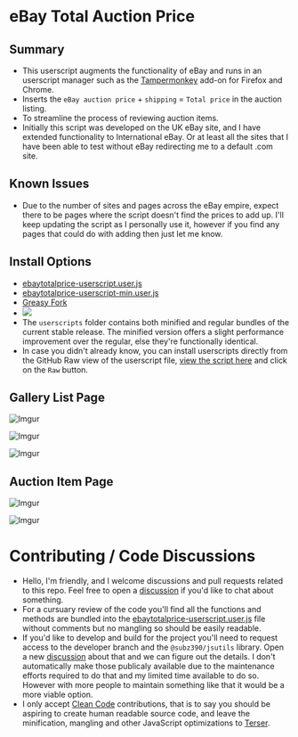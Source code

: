 # eBay Total Auction Price

## Summary

* This userscript augments the functionality of eBay and runs in an userscript manager such as the [Tampermonkey](https://www.tampermonkey.net/) add-on for Firefox and Chrome.
* Inserts the `eBay auction price` + `shipping` = `Total price` in the auction listing.
* To streamline the process of reviewing auction items.
* Initially this script was developed on the UK eBay site, and I have extended functionality to International eBay.  Or at least all the sites that I have been able to test without eBay redirecting me to a default .com site.

## Known Issues

* Due to the number of sites and pages across the eBay empire, expect there to be pages where the script doesn't find the prices to add up.  I'll keep updating the script as I personally use it, however if you find any pages that could do with adding then just let me know.

## Install Options

* [ebaytotalprice-userscript.user.js](https://github.com/subz390/ebaytotalprice-userscript/raw/master/userscripts/ebaytotalprice-userscript.user.js)
* [ebaytotalprice-userscript-min.user.js](https://github.com/subz390/ebaytotalprice-userscript/raw/master/userscripts/ebaytotalprice-userscript-min.user.js)
* [Greasy Fork](https://greasyfork.org/en/scripts/8630-ebay-total-auction-price)
* [![](https://data.jsdelivr.com/v1/package/gh/subz390/ebaytotalprice-userscript/badge)](https://www.jsdelivr.com/package/gh/subz390/ebaytotalprice-userscript)
* The `userscripts` folder contains both minified and regular bundles of the current stable release. The minified version offers a slight performance improvement over the regular, else they're functionally identical.
* In case you didn't already know, you can install userscripts directly from the GitHub Raw view of the userscript file, [view the script here](https://github.com/subz390/ebaytotalprice-userscript/blob/master/userscripts/ebaytotalprice-userscript.user.js) and click on the `Raw` button.

## Gallery List Page
![Imgur](https://i.imgur.com/24hoYMa.png)

![Imgur](https://i.imgur.com/OTS0qPS.png)

![Imgur](https://i.imgur.com/SRQ5VsD.png)

## Auction Item Page

![Imgur](https://i.imgur.com/BLl78i0.png)

![Imgur](https://i.imgur.com/haPUWi5.png)

# Contributing / Code Discussions

* Hello, I'm friendly, and I welcome discussions and pull requests related to this repo.  Feel free to open a [discussion](https://github.com/subz390/ebaytotalprice-userscript/discussions) if you'd like to chat about something.
* For a cursuary review of the code you'll find all the functions and methods are bundled into the [ebaytotalprice-userscript.user.js](https://github.com/subz390/ebaytotalprice-userscript/blob/master/userscripts/ebaytotalprice-userscript.user.js) file without comments but no mangling so should be easily readable.
* If you'd like to develop and build for the project you'll need to request access to the developer branch and the `@subz390/jsutils` library.  Open a new [discussion](https://github.com/subz390/ebaytotalprice-userscript/discussions) about that and we can figure out the details.  I don't automatically make those publicaly available due to the maintenance efforts required to do that and my limited time available to do so.  However with more people to maintain something like that it would be a more viable option.
* I only accept [Clean Code](https://www.udemy.com/course/writing-clean-code/) contributions, that is to say you should be aspiring to create human readable source code, and leave the minification, mangling and other JavaScript optimizations to [Terser](https://github.com/terser/terser).
